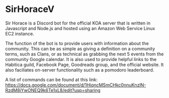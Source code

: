 # SirHoraceV
Sir Horace is a Discord bot for the official KOA server that is written in Javascript and Node.js and hosted using an Amazon Web Service Linux EC2 instance.

The function of the bot is to provide users with information about the community. This can be as simple as giving a definition on a community terms, such as Clans, or as technical as grabbing the next 5 events from the community Google calendar. It is also used to provide helpful links to the Habitica guild, Facebook Page, Goodreads group, and the official website. It also faciliates on-server functionality such as a pomodoro leaderboard.

A list of commands can be found at this link: 
https://docs.google.com/document/d/1HiqncMSmCHkc0nnuKnzlN-RzdM8iYwONEQ9k6Te1xL8/edit?usp=sharing
